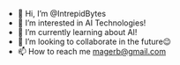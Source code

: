 - 👋 Hi, I’m @IntrepidBytes
- 👀 I’m interested in AI Technologies!
- 🌱 I’m currently learning about AI!
- 💞️ I’m looking to collaborate in the future😉
- 📫 How to reach me magerb@gmail.com

<!---
IntrepidBytes/IBytes is a ✨ special ✨ repository because its `README.md` (this file) appears on your GitHub profile.
You can click the Preview link to take a look at your changes.
--->
